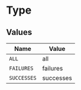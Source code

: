 # Type


## Values

| Name        | Value       |
| ----------- | ----------- |
| `ALL`       | all         |
| `FAILURES`  | failures    |
| `SUCCESSES` | successes   |